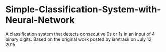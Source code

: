 # Simple-Classification-System-with-Neural-Network
A classification system that detects consecutive 0s or 1s in an input of 4 binary digits. Based on the original work posted by iamtrask on July 12, 2015.
